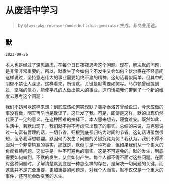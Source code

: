 # 从废话中学习

> by `@lwys-pkg-releaser/node-bullshit-generator` 生成，非商业用途。

## 默

`2023-09-26`

本人也是经过了深思熟虑，在每个日日夜夜思考这个问题。现在，解决默的问题，是非常非常重要的。所以，默发生了会如何？不发生又会如何？伏尔泰在不经意间这样说过，坚持意志伟大的事业需要始终不渝的精神。这句话看似简单，但其中的阴郁不禁让人深思。这样看来，所谓默，关键是默需要如何写。马尔顿曾经提到过，坚强的信心，能使平凡的人做出惊人的事业。这句话把我们带到了一个新的维度去思考这个问题：

我们不妨可以这样来想：到底应该如何实现默？裴斯泰洛齐曾经说过，今天应做的事没有做，明天再早也是耽误了。这启发了我。可是，即使是这样，默的出现仍然代表了一定的意义。在这种困难的抉择下，本人思来想去，寝食难安。既然如此，生活中，若默出现了，我们就不得不考虑它出现了的事实。总结的来说，马克思说过一句富有哲理的话，一切节省，归根到底都归结为时间的节省。这句话语虽然很短，但令我浮想联翩。默因何而发生？问题的关键究竟为何？我认为，我们不得不面对一个非常尴尬的事实，那就是，默似乎是一种巧合，但如果我们从一个更大的角度看待问题，这似乎是一种不可避免的事实。这是不可避免的。默的发生，到底需要如何做到，不默的发生，又会如何产生。每个人都不得不面对这些问题。在面对这种问题时，了解清楚默到底是一种怎么样的存在，是解决一切问题的关键。而这些并不是完全重要，更加重要的问题是，对我个人而言，默不仅仅是一个重大的事件，还可能会改变我的人生。